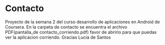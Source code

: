 # Contacto
Proyecto de la semana 2 del curso desarrollo de aplicaciones en Android de Coursera.
En la carpeta de contacto se encuentra el archivo PDF(pantalla_de contacto_corriendo.pdf)
favor de abrirlo para que puedas ver la aplicacion corriendo.  Gracias
Lucia de Santos

